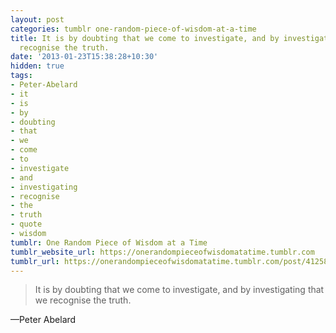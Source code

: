```yaml
---
layout: post
categories: tumblr one-random-piece-of-wisdom-at-a-time
title: It is by doubting that we come to investigate, and by investigating that we
  recognise the truth.
date: '2013-01-23T15:38:28+10:30'
hidden: true
tags:
- Peter-Abelard
- it
- is
- by
- doubting
- that
- we
- come
- to
- investigate
- and
- investigating
- recognise
- the
- truth
- quote
- wisdom
tumblr: One Random Piece of Wisdom at a Time
tumblr_website_url: https://onerandompieceofwisdomatatime.tumblr.com
tumblr_url: https://onerandompieceofwisdomatatime.tumblr.com/post/41258383365/it-is-by-doubting-that-we-come-to-investigate-and
---
```

> It is by doubting that we come to investigate, and by investigating that we recognise the truth.

—Peter Abelard
